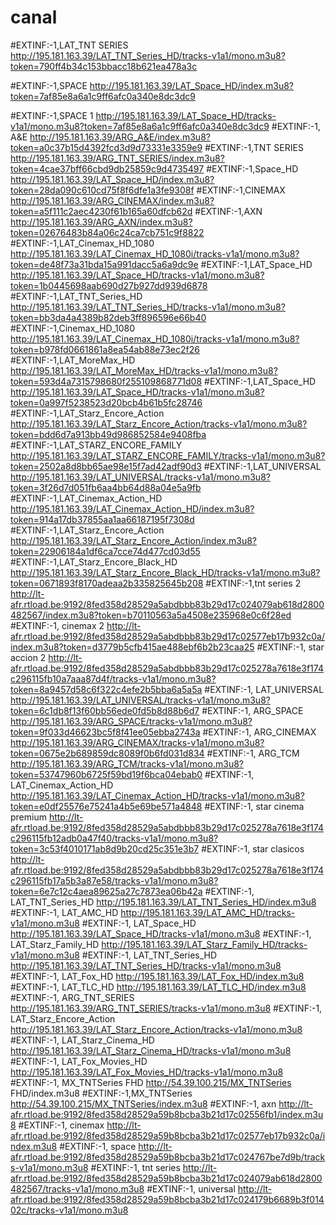 # canal
#EXTINF:-1,LAT_TNT SERIES
http://195.181.163.39/LAT_TNT_Series_HD/tracks-v1a1/mono.m3u8?token=790ff4b34c153bbacc18b621ea478a3c

#EXTINF:-1,SPACE
http://195.181.163.39/LAT_Space_HD/index.m3u8?token=7af85e8a6a1c9ff6afc0a340e8dc3dc9

#EXTINF:-1,SPACE 1
http://195.181.163.39/LAT_Space_HD/tracks-v1a1/mono.m3u8?token=7af85e8a6a1c9ff6afc0a340e8dc3dc9
#EXTINF:-1, A&E
http://195.181.163.39/ARG_A&E/index.m3u8?token=a0c37b15d4392fcd3d9d73331e3359e9
#EXTINF:-1,TNT SERIES
http://195.181.163.39/ARG_TNT_SERIES/index.m3u8?token=4cae37bff66cbd9db25859c9d4735497
#EXTINF:-1,Space_HD
http://195.181.163.39/LAT_Space_HD/index.m3u8?token=28da090c610cd75f8f6dfe1a3fe9308f
#EXTINF:-1,CINEMAX
http://195.181.163.39/ARG_CINEMAX/index.m3u8?token=a5f111c2aec4230f61b165a60dfcb62d
#EXTINF:-1,AXN
http://195.181.163.39/ARG_AXN/index.m3u8?token=02676483b84a06c24ca7cb751c9f8822
#EXTINF:-1,LAT_Cinemax_HD_1080
http://195.181.163.39/LAT_Cinemax_HD_1080i/tracks-v1a1/mono.m3u8?token=de48f73a31bda15a991dacc5a6a9dc9e
#EXTINF:-1,LAT_Space_HD
http://195.181.163.39/LAT_Space_HD/tracks-v1a1/mono.m3u8?token=1b0445698aab690d27b927dd939d6878
#EXTINF:-1,LAT_TNT_Series_HD
http://195.181.163.39/LAT_TNT_Series_HD/tracks-v1a1/mono.m3u8?token=bb3da4a4389b82deb3ff896596e66b40
#EXTINF:-1,Cinemax_HD_1080
http://195.181.163.39/LAT_Cinemax_HD_1080i/tracks-v1a1/mono.m3u8?token=b978fd0661861a8ea54ab88e73ec2f26
#EXTINF:-1,LAT_MoreMax_HD
http://195.181.163.39/LAT_MoreMax_HD/tracks-v1a1/mono.m3u8?token=593d4a7315798680f255109868771d08
#EXTINF:-1,LAT_Space_HD
http://195.181.163.39/LAT_Space_HD/tracks-v1a1/mono.m3u8?token=0a997f5238523d20bcb4b61b5fc28746
#EXTINF:-1,LAT_Starz_Encore_Action
http://195.181.163.39/LAT_Starz_Encore_Action/tracks-v1a1/mono.m3u8?token=bdd6d7a913bb49d986852584e9408fba
#EXTINF:-1,LAT_STARZ_ENCORE_FAMILY
http://195.181.163.39/LAT_STARZ_ENCORE_FAMILY/tracks-v1a1/mono.m3u8?token=2502a8d8bb65ae98e15f7ad42adf90d3
#EXTINF:-1,LAT_UNIVERSAL
http://195.181.163.39/LAT_UNIVERSAL/tracks-v1a1/mono.m3u8?token=3f26d7d051fb6aa4bb64d88a04e5a9fb
#EXTINF:-1,LAT_Cinemax_Action_HD
http://195.181.163.39/LAT_Cinemax_Action_HD/index.m3u8?token=914a17db37855aa1aa66187195f7308d
#EXTINF:-1,LAT_Starz_Encore_Action
http://195.181.163.39/LAT_Starz_Encore_Action/index.m3u8?token=22906184a1df6ca7cce74d477cd03d55
#EXTINF:-1,LAT_Starz_Encore_Black_HD
http://195.181.163.39/LAT_Starz_Encore_Black_HD/tracks-v1a1/mono.m3u8?token=0671893f8170adeaa2b335825645b208
#EXTINF:-1,tnt series 2
http://lt-afr.rtload.be:9192/8fed358d28529a5abdbbb83b29d17c024079ab618d2800482567/index.m3u8?token=b70110563a5a4508e235968e0c6f28ed
#EXTINF:-1, cinemax 2
http://lt-afr.rtload.be:9192/8fed358d28529a5abdbbb83b29d17c02577eb17b932c0a/index.m3u8?token=d3779b5cfb415ae488ebf6b2b23caa25
#EXTINF:-1, star accion 2
http://lt-afr.rtload.be:9192/8fed358d28529a5abdbbb83b29d17c025278a7618e3f174c296115fb10a7aaa87d4f/tracks-v1a1/mono.m3u8?token=8a9457d58c6f322c4efe2b5bba6a5a5a
#EXTINF:-1, LAT_UNIVERSAL
http://195.181.163.39/LAT_UNIVERSAL/tracks-v1a1/mono.m3u8?token=6c1db8f13f60bb56ede0fd5b8d88b6d7
#EXTINF:-1, ARG_SPACE
http://195.181.163.39/ARG_SPACE/tracks-v1a1/mono.m3u8?token=9f033d46623bc5f8f41ee05ebba2743a
#EXTINF:-1, ARG_CINEMAX
http://195.181.163.39/ARG_CINEMAX/tracks-v1a1/mono.m3u8?token=0675e2b689859dc8089f0b6fd031d834
#EXTINF:-1, ARG_TCM
http://195.181.163.39/ARG_TCM/tracks-v1a1/mono.m3u8?token=53747960b6725f59bd19f6bca04ebab0
#EXTINF:-1, LAT_Cinemax_Action_HD
http://195.181.163.39/LAT_Cinemax_Action_HD/tracks-v1a1/mono.m3u8?token=e0df25576e75241a4b5e69be571a4848
#EXTINF:-1, star cinema premium
http://lt-afr.rtload.be:9192/8fed358d28529a5abdbbb83b29d17c025278a7618e3f174c296115fb12adb0a47f40/tracks-v1a1/mono.m3u8?token=3c53f4010171ab8d9b20cd25c351e3b7
#EXTINF:-1, star clasicos
http://lt-afr.rtload.be:9192/8fed358d28529a5abdbbb83b29d17c025278a7618e3f174c296115fb17a5b3a87e58/tracks-v1a1/mono.m3u8?token=6e7c12c4aea89625a27c7873ea06b42a
#EXTINF:-1, LAT_TNT_Series_HD
http://195.181.163.39/LAT_TNT_Series_HD/index.m3u8
#EXTINF:-1, LAT_AMC_HD
http://195.181.163.39/LAT_AMC_HD/tracks-v1a1/mono.m3u8
#EXTINF:-1, LAT_Space_HD
http://195.181.163.39/LAT_Space_HD/tracks-v1a1/mono.m3u8
#EXTINF:-1, LAT_Starz_Family_HD
http://195.181.163.39/LAT_Starz_Family_HD/tracks-v1a1/mono.m3u8
#EXTINF:-1, LAT_TNT_Series_HD
http://195.181.163.39/LAT_TNT_Series_HD/tracks-v1a1/mono.m3u8
#EXTINF:-1, LAT_Fox_HD
http://195.181.163.39/LAT_Fox_HD/index.m3u8
#EXTINF:-1, LAT_TLC_HD
http://195.181.163.39/LAT_TLC_HD/index.m3u8
#EXTINF:-1, ARG_TNT_SERIES
http://195.181.163.39/ARG_TNT_SERIES/tracks-v1a1/mono.m3u8
#EXTINF:-1, LAT_Starz_Encore_Action
http://195.181.163.39/LAT_Starz_Encore_Action/tracks-v1a1/mono.m3u8
#EXTINF:-1, LAT_Starz_Cinema_HD
http://195.181.163.39/LAT_Starz_Cinema_HD/tracks-v1a1/mono.m3u8
#EXTINF:-1, LAT_Fox_Movies_HD
http://195.181.163.39/LAT_Fox_Movies_HD/tracks-v1a1/mono.m3u8
#EXTINF:-1, MX_TNTSeries FHD
http://54.39.100.215/MX_TNTSeries FHD/index.m3u8
#EXTINF:-1,MX_TNTSeries
http://54.39.100.215/MX_TNTSeries/index.m3u8
#EXTINF:-1, axn
http://lt-afr.rtload.be:9192/8fed358d28529a59b8bcba3b21d17c02556fb1/index.m3u8
#EXTINF:-1, cinemax
http://lt-afr.rtload.be:9192/8fed358d28529a59b8bcba3b21d17c02577eb17b932c0a/index.m3u8
#EXTINF:-1, space
http://lt-afr.rtload.be:9192/8fed358d28529a59b8bcba3b21d17c024767be7d9b/tracks-v1a1/mono.m3u8
#EXTINF:-1, tnt series
http://lt-afr.rtload.be:9192/8fed358d28529a59b8bcba3b21d17c024079ab618d2800482567/tracks-v1a1/mono.m3u8
#EXTINF:-1, universal
http://lt-afr.rtload.be:9192/8fed358d28529a59b8bcba3b21d17c024179b6689b3f01402c/tracks-v1a1/mono.m3u8
